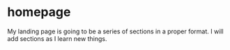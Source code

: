 # homepage
My landing page is going to be a series of sections in a proper format. I will add sections as I learn new things.
